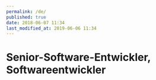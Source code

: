 ```yaml
---
permalink: /de/
published: true
date: 2018-06-07 11:34
last_modified_at: 2019-06-06 11:34
---
```


# Senior-Software-Entwickler, Softwareentwickler
